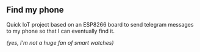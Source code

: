 ## Find my phone

Quick IoT project based on an ESP8266 board to send telegram messages to my phone so that I can eventually find it.

_(yes, I'm not a huge fan of smart watches)_

